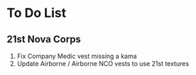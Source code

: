 # To Do List

## 21st Nova Corps
1. Fix Company Medic vest missing a kama
2. Update Airborne / Airborne NCO vests to use 21st textures
